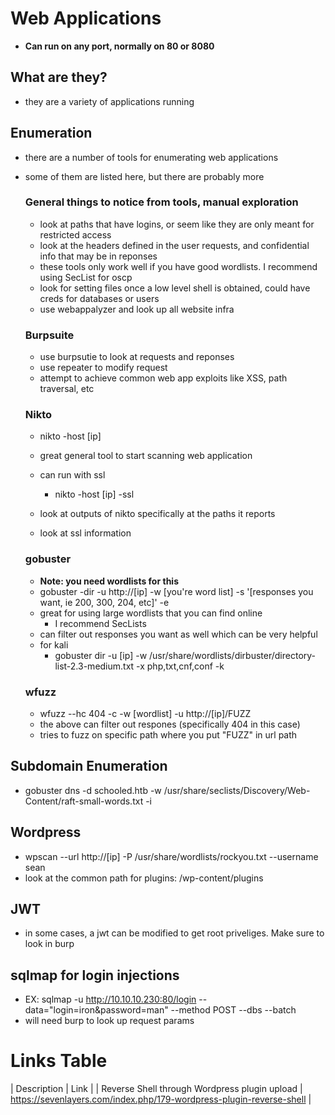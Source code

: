 
# Web Applications
- **Can run on any port, normally on 80 or 8080**

## What are they?
- they are a variety of applications running 

## Enumeration
- there are a number of tools for enumerating web applications
- some of them are listed here, but there are probably more

  ### General things to notice from tools, manual exploration
    - look at paths that have logins, or seem like they are only meant for restricted access
    - look at the headers defined in the user requests, and confidential info that may be in reponses
    - these tools only work well if you have good wordlists.  I recommend using SecList for oscp
    - look for setting files once a low level shell is obtained, could have creds for databases or users
    - use webappalyzer and look up all website infra

  ### Burpsuite
    - use burpsutie to look at requests and reponses
    - use repeater to modify request
    - attempt to achieve common web app exploits like XSS, path traversal, etc

  ### Nikto
    - nikto -host [ip]
    - great general tool to start scanning web application
    - can run with ssl 
      - nikto -host [ip] -ssl
      
    - look at outputs of nikto specifically at the paths it reports
    - look at ssl information
    
  ### gobuster
    - **Note: you need wordlists for this**
    - gobuster -dir -u http://[ip] -w [you're word list] -s '[responses you want, ie 200, 300, 204, etc]' -e
    - great for using large wordlists that you can find online
      - I recommend SecLists
    - can filter out responses you want as well which can be very helpful
    - for kali
      - gobuster dir -u [ip] -w /usr/share/wordlists/dirbuster/directory-list-2.3-medium.txt -x php,txt,cnf,conf -k
    
  ### wfuzz
    - wfuzz --hc 404 -c -w [wordlist] -u http://[ip]/FUZZ
    - the above can filter out respones (specifically 404 in this case)
    - tries to fuzz on specific path where you put "FUZZ" in url path
## Subdomain Enumeration
* gobuster dns -d schooled.htb -w /usr/share/seclists/Discovery/Web-Content/raft-small-words.txt -i
 

## Wordpress
* wpscan --url http://[ip] -P /usr/share/wordlists/rockyou.txt --username sean
* look at the common path for plugins: /wp-content/plugins

## JWT
* in some cases, a jwt can be modified to get root priveliges.  Make sure to look in burp

## sqlmap for login injections
* EX: sqlmap -u http://10.10.10.230:80/login --data="login=iron&password=man" --method POST --dbs --batch
* will need burp to look up request params

# Links Table

| Description | Link |
| Reverse Shell through Wordpress plugin upload | https://sevenlayers.com/index.php/179-wordpress-plugin-reverse-shell |














